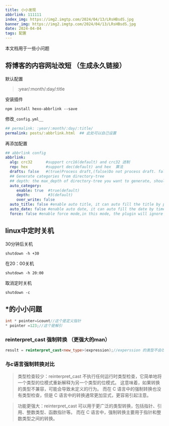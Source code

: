```yaml
---
title: 小小发现
abbrlink: 111111
index_img: https://img2.imgtp.com/2024/04/13/LRsHBsdS.jpg
banner_img: https://img2.imgtp.com/2024/04/13/LRsHBsdS.jpg
date: 2024-04-04
tags: 配置
---
```

本文档用于一些小问题


## 将博客的内容网址改短 （生成永久链接）
默认配置
>:year/:month/:day/:title

安装插件
~~~ shell
npm install hexo-abbrlink --save
~~~
修改`_config.yml__`
~~~ yaml
## permalink: :year/:month/:day/:title/
permalink: posts/:abbrlink.html  ## 此处可以自己设置
~~~

再添加配置
~~~ yaml
## abbrlink config
abbrlink:
  alg: crc32      #support crc16(default) and crc32 进制
  rep: hex        #support dec(default) and hex  算法
  drafts: false   #(true)Process draft,(false)Do not process draft. false(default) 
  ## Generate categories from directory-tree
  ## depth: the max_depth of directory-tree you want to generate, should > 0
  auto_category:
     enable: true  #true(default)
     depth:        #3(default)
     over_write: false 
  auto_title: false #enable auto title, it can auto fill the title by path
  auto_date: false #enable auto date, it can auto fill the date by time today
  force: false #enable force mode,in this mode, the plugin will ignore the cache, and calc the abbrlink for every post even it already had abbrlink.
~~~


## linux中定时关机
30分钟后关机
~~~ shell
shutdown -h +30 
~~~
在20：00关机
~~~ shell
shutdown -h 20:00
~~~
取消定时关机
~~~shell
shutdown -c
~~~



## *的小小问题

~~~cpp
int * pointer=&count//这个是定义指针 
* pointer =123;//这个是解引
~~~

### reinterpret_cast 强制转换 （更强大的man）

~~~cpp 
result = reinterpret_cast<new_type>(expression);//experssion 的类型不会改变啦    
~~~
### 与c语言强制转换对比

>类型检查较少：reinterpret_cast 不执行任何运行时类型检查，它简单地将一个类型的位模式重新解释为另一个类型的位模式。
>这意味着，如果转换的类型不兼容，可能会导致未定义的行为。
>而在 C 语言中的强制转换也没有类型检查，但是 C 语言中的转换通常更加显式，更容易引起注意。

>功能更强大：reinterpret_cast 可以用于更广泛的类型转换，包括指针、引用、整数类型、函数指针等。
>而在 C 语言中，强制转换主要用于指针和整数类型之间的转换。
